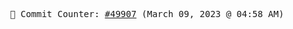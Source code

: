 <p align="center">
    <samp>
        📮 Commit Counter: <a href="https://github.com/Javascript-void0/Javascript-void0/commits/main">#49907</a> (March 09, 2023 @ 04:58 AM)
    </samp>
</p>